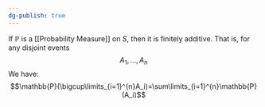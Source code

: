 ```yaml
---
dg-publish: true
---
```

If $\mathbb{P}$ is a [[Probability Measure]] on $S$, then it is finitely additive. That is, for any disjoint events 
$$A_{1}, ... ,A_{n}$$
We have: 
$$\mathbb{P}(\bigcup\limits_{i=1}^{n}A_i)=\sum\limits_{i=1}^{n}\mathbb{P} (A_i)$$



